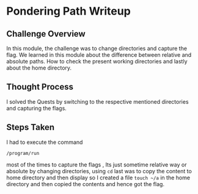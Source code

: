 # Pondering Path Writeup

## Challenge Overview
In this module, the challenge was to change directories and capture the flag. We learned in this module about the difference between relative and absolute paths. 
How to check the present working directories and lastly about the home directory.

## Thought Process
I solved the Quests by switching to the respective mentioned directories and capturing the flags.

## Steps Taken
I had to execute the command 
```
/program/run
```
most of the times to capture the flags , Its just sometime relative way or absolute by changing directories, using `cd`
last was to copy the content to home directory and then display so I created a file `touch ~/a`
in the home directory and then copied the contents and hence got the flag.

